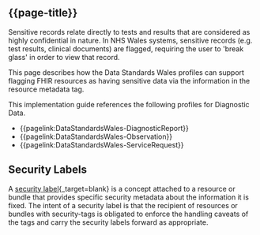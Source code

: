 ## {{page-title}}
Sensitive records relate directly to tests and results that are considered as highly confidential in nature. In NHS Wales systems, sensitive records (e.g. test results, clinical documents) are flagged,  requiring the user to 'break glass' in order to view that record.

This page describes how the Data Standards Wales profiles can support flagging FHIR resources as having sensitive data via the information in the resource metadata tag.

This implementation guide references the following profiles for Diagnostic Data.
* {{pagelink:DataStandardsWales-DiagnosticReport}}
* {{pagelink:DataStandardsWales-Observation}}
* {{pagelink:DataStandardsWales-ServiceRequest}}

## Security Labels

A [security label](http://hl7.org/fhir/R4/security-labels.html){_target=blank} is a concept attached to a resource or bundle that provides specific security metadata about the information it is fixed. The intent of a security label is that the recipient of resources or bundles with security-tags is obligated to enforce the handling caveats of the tags and carry the security labels forward as appropriate.

